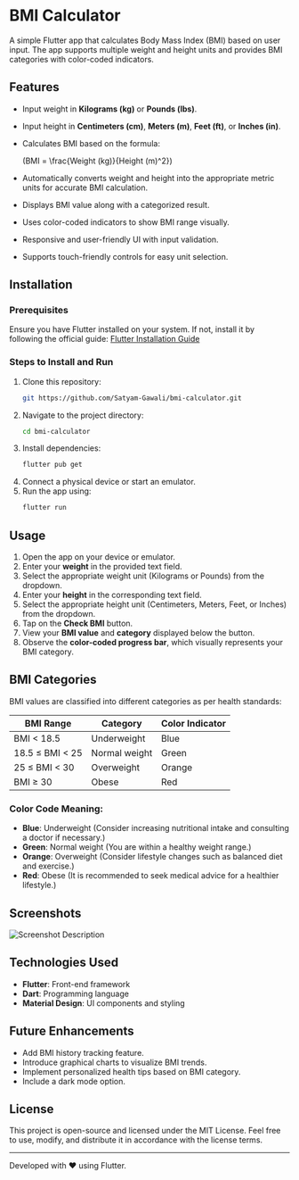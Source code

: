 # BMI Calculator

A simple Flutter app that calculates Body Mass Index (BMI) based on user input. The app supports multiple weight and height units and provides BMI categories with color-coded indicators.

## Features

- Input weight in **Kilograms (kg)** or **Pounds (lbs)**.

- Input height in **Centimeters (cm)**, **Meters (m)**, **Feet (ft)**, or **Inches (in)**.

- Calculates BMI based on the formula:

  \(BMI = \frac{Weight (kg)}{Height (m)^2}\)

- Automatically converts weight and height into the appropriate metric units for accurate BMI calculation.

- Displays BMI value along with a categorized result.

- Uses color-coded indicators to show BMI range visually.

- Responsive and user-friendly UI with input validation.

- Supports touch-friendly controls for easy unit selection.

## Installation

### Prerequisites

Ensure you have Flutter installed on your system. If not, install it by following the official guide: [Flutter Installation Guide](https://flutter.dev/docs/get-started/install)

### Steps to Install and Run

1. Clone this repository:
   ```sh
   git https://github.com/Satyam-Gawali/bmi-calculator.git
   ```
2. Navigate to the project directory:
   ```sh
   cd bmi-calculator
   ```
3. Install dependencies:
   ```sh
   flutter pub get
   ```
4. Connect a physical device or start an emulator.
5. Run the app using:
   ```sh
   flutter run
   ```

## Usage

1. Open the app on your device or emulator.
2. Enter your **weight** in the provided text field.
3. Select the appropriate weight unit (Kilograms or Pounds) from the dropdown.
4. Enter your **height** in the corresponding text field.
5. Select the appropriate height unit (Centimeters, Meters, Feet, or Inches) from the dropdown.
6. Tap on the **Check BMI** button.
7. View your **BMI value** and **category** displayed below the button.
8. Observe the **color-coded progress bar**, which visually represents your BMI category.

## BMI Categories

BMI values are classified into different categories as per health standards:

| BMI Range       | Category      | Color Indicator |
|-----------------|---------------|-----------------|
| BMI < 18.5      | Underweight   | Blue            |
| 18.5 ≤ BMI < 25 | Normal weight | Green           |
| 25 ≤ BMI < 30   | Overweight    | Orange          |
| BMI ≥ 30        | Obese         | Red             |

### Color Code Meaning:

- **Blue**: Underweight (Consider increasing nutritional intake and consulting a doctor if necessary.)
- **Green**: Normal weight (You are within a healthy weight range.)
- **Orange**: Overweight (Consider lifestyle changes such as balanced diet and exercise.)
- **Red**: Obese (It is recommended to seek medical advice for a healthier lifestyle.)

## Screenshots

![Screenshot Description](assets/screenshot.png)
## Technologies Used

- **Flutter**: Front-end framework
- **Dart**: Programming language
- **Material Design**: UI components and styling

## Future Enhancements

- Add BMI history tracking feature.
- Introduce graphical charts to visualize BMI trends.
- Implement personalized health tips based on BMI category.
- Include a dark mode option.

## License

This project is open-source and licensed under the MIT License. Feel free to use, modify, and distribute it in accordance with the license terms.

---

Developed with ❤️ using Flutter.

#

